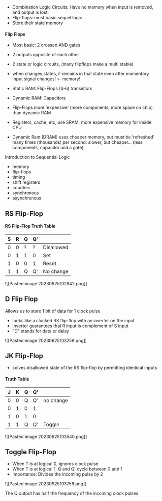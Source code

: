 - Combination Logic Circuits: Have no memory when input is removed, and output is lost.
- Flip-flops: most basic sequel logic
- Store their state memory
#### Flip Flops
- Most basic: 2 crossed AND gates
- 2 outputs opposite of each other
- 2 state or logic circuits, (many flipflops make a multi stable)
- when changes states, it remains in that state even after momentary input signal changes! <- memory!

- Static RAM: Flip-Flops (4-6) transistors
- Dynamic RAM: Capacitors
- Flip-Flops more 'expensive' (more components, more space on chip) than dynamic RAM
- Registers, cache, etc, use SRAM, more expensive memory for inside CPU
- Dynamic Ram (DRAM) uses cheaper memory, but must be 'refreshed' many times (thousands) per second: slower, but cheaper... (less components, capacitor and a gate)

Introduction to Sequential Logic
- memory
- flip-flops
- timing
- shift registers
- counters
- synchronous
- asynchronous

##  RS Flip-Flop
#### RS Flip-Flop Truth Table

| S   | R   | Q   | Q'  |     | 
| --- | --- | --- | --- | --- |
| 0   | 0   | ?   | ?   |Disallowed     |
| 0   | 1   | 1   | 0   |Set     |
| 1   | 0   | 0   | 1   | Reset    |
| 1   | 1   | Q   | Q'  |No change     |


![[Pasted image 20230925102842.png]]


## D Flip Flop
Allows us to store 1 bit of data for 1 clock pulse
- looks like a clocked RS flip-flop with an inverter on the input
- inverter guarantees that R input is complement of S input
- "D" stands for data or delay

![[Pasted image 20230925103258.png]]


## JK Flip-Flop

- solves disallowed state of the RS flip-flop by permitting identical inputs
#### Truth Table
| J   | K   | Q   | Q'  |           |
| --- | --- | --- | --- | --------- |
| 0   | 0   | Q   | Q'  | no change |
| 0   | 1   | 0   | 1   |           |
| 1   | 0   | 1   | 0   |           |
| 1   | 1   | Q   | Q'  | Toggle    | 

![[Pasted image 20230925103540.png]]


## Toggle Flip-Flop

- When T is at logical 0, ignores clock pulse
- When T is at logical 1, Q and Q' cycle between 0 and 1
- Importance: Divides the incoming pulse by 2

![[Pasted image 20230925103756.png]]

The Q output has half the frequency of the incoming clock pulses

